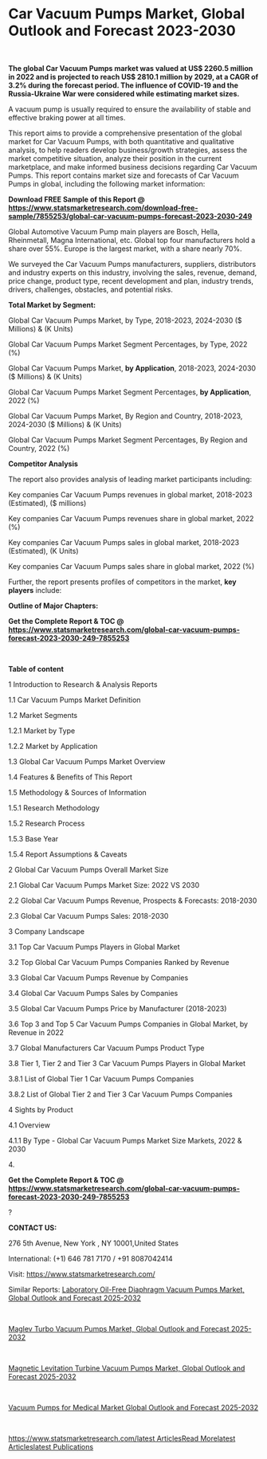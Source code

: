 <h1>Car Vacuum Pumps Market, Global Outlook and Forecast 2023-2030</h1><br/><p><strong>The global Car Vacuum Pumps market was valued at US$ 2260.5 million in 2022 and is projected to reach US$ 2810.1 million by 2029, at a <strong>CAGR</strong> of 3.2% during the forecast period. The influence of COVID-19 and the Russia-Ukraine War were considered while estimating market sizes.</strong></p>
 
 
 
 <p>A vacuum pump is usually required to ensure the availability of stable and effective braking power at all times.</p>
 
 
 
 <p>This report aims to provide a comprehensive presentation of the global market for Car Vacuum Pumps, with both quantitative and qualitative analysis, to help readers develop business/growth strategies, assess the market competitive situation, analyze their position in the current marketplace, and make informed business decisions regarding Car Vacuum Pumps. This report contains market size and forecasts of Car Vacuum Pumps in global, including the following market information:</p>
 
 
 
 <p><strong>Download FREE Sample of this Report @ <a href="https://www.statsmarketresearch.com/download-free-sample/7855253/global-car-vacuum-pumps-forecast-2023-2030-249">https://www.statsmarketresearch.com/download-free-sample/7855253/global-car-vacuum-pumps-forecast-2023-2030-249</a></strong></p>
 
 
 
 <p>Global Automotive Vacuum Pump main players are Bosch, Hella, Rheinmetall, Magna International, etc. Global top four manufacturers hold a share over 55%. Europe is the largest market, with a share nearly 70%.</p>
 
 
 
 <p>We surveyed the Car Vacuum Pumps manufacturers, suppliers, distributors and industry experts on this industry, involving the sales, revenue, demand, price change, product type, recent development and plan, industry trends, drivers, challenges, obstacles, and potential risks.</p>
 
 
 
 <p><strong>Total Market by Segment:</strong></p>
 
 
 
 <p>Global Car Vacuum Pumps Market, by Type, 2018-2023, 2024-2030 ($ Millions) & (K Units)</p>
 
 
 
 <p>Global Car Vacuum Pumps Market Segment Percentages, by Type, 2022 (%)</p>
 
 
 
 <p>Global Car Vacuum Pumps Market, <strong>by Application</strong>, 2018-2023, 2024-2030 ($ Millions) & (K Units)</p>
 
 
 
 <p>Global Car Vacuum Pumps Market Segment Percentages, <strong>by Application</strong>, 2022 (%)</p>
 
 
 
 <p>Global Car Vacuum Pumps Market, By Region and Country, 2018-2023, 2024-2030 ($ Millions) & (K Units)</p>
 
 
 
 <p>Global Car Vacuum Pumps Market Segment Percentages, By Region and Country, 2022 (%)</p>
 
 
 
 <p><strong>Competitor Analysis</strong></p>
 
 
 
 <p>The report also provides analysis of leading market participants including:</p>
 
 
 
 <p>Key companies Car Vacuum Pumps revenues in global market, 2018-2023 (Estimated), ($ millions)</p>
 
 
 
 <p>Key companies Car Vacuum Pumps revenues share in global market, 2022 (%)</p>
 
 
 
 <p>Key companies Car Vacuum Pumps sales in global market, 2018-2023 (Estimated), (K Units)</p>
 
 
 
 <p>Key companies Car Vacuum Pumps sales share in global market, 2022 (%)</p>
 
 
 
 <p>Further, the report presents profiles of competitors in the market, <strong>key players</strong> include:</p>
 
 
 
 <p><strong>Outline of Major Chapters:</strong></p>
 
 
 
 <div><b>Get the Complete Report & TOC @ <a href="https://www.statsmarketresearch.com/global-car-vacuum-pumps-forecast-2023-2030-249-7855253">https://www.statsmarketresearch.com/global-car-vacuum-pumps-forecast-2023-2030-249-7855253</a></b></div>
 
 
 
 <p><br />
 
 <b>Table of content</b></p>
 
 
 
 <p>1 Introduction to Research & Analysis Reports<br />
 
 1.1 Car Vacuum Pumps Market Definition<br />
 
 1.2 Market Segments<br />
 
 1.2.1 Market by Type<br />
 
 1.2.2 Market by Application<br />
 
 1.3 Global Car Vacuum Pumps Market Overview<br />
 
 1.4 Features & Benefits of This Report<br />
 
 1.5 Methodology & Sources of Information<br />
 
 1.5.1 Research Methodology<br />
 
 1.5.2 Research Process<br />
 
 1.5.3 Base Year<br />
 
 1.5.4 Report Assumptions & Caveats<br />
 
 2 Global Car Vacuum Pumps Overall Market Size<br />
 
 2.1 Global Car Vacuum Pumps Market Size: 2022 VS 2030<br />
 
 2.2 Global Car Vacuum Pumps Revenue, Prospects & Forecasts: 2018-2030<br />
 
 2.3 Global Car Vacuum Pumps Sales: 2018-2030<br />
 
 3 Company Landscape<br />
 
 3.1 Top Car Vacuum Pumps Players in Global Market<br />
 
 3.2 Top Global Car Vacuum Pumps Companies Ranked by Revenue<br />
 
 3.3 Global Car Vacuum Pumps Revenue by Companies<br />
 
 3.4 Global Car Vacuum Pumps Sales by Companies<br />
 
 3.5 Global Car Vacuum Pumps Price by Manufacturer (2018-2023)<br />
 
 3.6 Top 3 and Top 5 Car Vacuum Pumps Companies in Global Market, by Revenue in 2022<br />
 
 3.7 Global Manufacturers Car Vacuum Pumps Product Type<br />
 
 3.8 Tier 1, Tier 2 and Tier 3 Car Vacuum Pumps Players in Global Market<br />
 
 3.8.1 List of Global Tier 1 Car Vacuum Pumps Companies<br />
 
 3.8.2 List of Global Tier 2 and Tier 3 Car Vacuum Pumps Companies<br />
 
 4 Sights by Product<br />
 
 4.1 Overview<br />
 
 4.1.1 By Type - Global Car Vacuum Pumps Market Size Markets, 2022 & 2030<br />
 
 4.</p>
 
 
 
 <div><b>Get the Complete Report & TOC @ <a href="https://www.statsmarketresearch.com/global-car-vacuum-pumps-forecast-2023-2030-249-7855253">https://www.statsmarketresearch.com/global-car-vacuum-pumps-forecast-2023-2030-249-7855253</a></b></div>
 
 
 
 <p>? </p>
 
 
 
 <p><b>CONTACT US:</b><br />
 
 276 5th Avenue, New York , NY 10001,United States<br />
 
 International: (+1) 646 781 7170 / +91 8087042414<br />
 
 Visit: <a href="https://www.statsmarketresearch.com/">https://www.statsmarketresearch.com/</a><br />
 
 Similar Reports: <a href="https://www.statsmarketresearch.com/global-car-vacuum-pumps-forecast-2023-2030-249-7855253">Laboratory Oil-Free Diaphragm Vacuum Pumps Market, Global Outlook and Forecast 2025-2032</a><br />
 
 <br />
 
 <a href="https://www.statsmarketresearch.com/global-car-vacuum-pumps-forecast-2023-2030-249-7855253">Maglev Turbo Vacuum Pumps Market, Global Outlook and Forecast 2025-2032</a><br />
 
 <br />
 
 <a href="https://www.statsmarketresearch.com/global-car-vacuum-pumps-forecast-2023-2030-249-7855253">Magnetic Levitation Turbine Vacuum Pumps Market, Global Outlook and Forecast 2025-2032</a><br />
 
 <br />
 
 <a href="https://www.statsmarketresearch.com/global-car-vacuum-pumps-forecast-2023-2030-249-7855253">Vacuum Pumps for Medical Market Global Outlook and Forecast 2025-2032 </a><br />
 
 <br />
 
 <a href="https://gyeongbokgung.com">https://www.statsmarketresearch.com/</a><a href="https://hallyeomaritime.com">latest Articles</a><a href="https://jingwansa.com">Read More</a><a href="https://nguoiviet.jp/">latest Articles</a><a href="https://www.intelmarketresearch.com/">latest Publications</a></p>